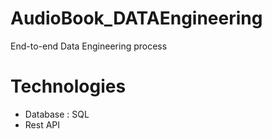 # AudioBook_DATAEngineering
End-to-end Data Engineering process

# Technologies
- Database : SQL
- Rest API

